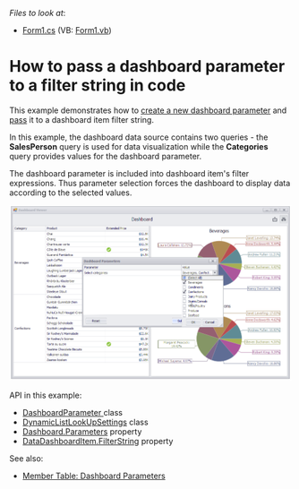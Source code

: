 <!-- default file list -->
*Files to look at*:

* [Form1.cs](./CS/Dashboard_Parameters/Form1.cs) (VB: [Form1.vb](./VB/Dashboard_Parameters/Form1.vb))
<!-- default file list end -->
# How to pass a dashboard parameter to a filter string in code


This example demonstrates how to [create a new dashboard parameter](https://docs.devexpress.com/Dashboard/16169) and [pass](https://docs.devexpress.com/Dashboard/16170) it to a dashboard item filter string.


In this example, the dashboard data source contains two queries - the **SalesPerson** query is used for data visualization while the **Categories** query provides values for the dashboard parameter.

The dashboard parameter is included into dashboard item's filter expressions. Thus parameter selection forces the dashboard to display data according to the selected values.

![](/images/screenshot.png)

API in this example:

* [DashboardParameter ](https://docs.devexpress.com/Dashboard/DevExpress.DashboardCommon.DashboardParameter) class
* [DynamicListLookUpSettings](https://docs.devexpress.com/Dashboard/DevExpress.DashboardCommon.DynamicListLookUpSettings) class
* [Dashboard.Parameters](https://docs.devexpress.com/Dashboard/DevExpress.DashboardCommon.Dashboard.Parameters) property
* [DataDashboardItem.FilterString](https://docs.devexpress.com/Dashboard/DevExpress.DashboardCommon.DataDashboardItem.FilterString) property

See also:

* [Member Table: Dashboard Parameters](https://docs.devexpress.com/Dashboard/17505)


